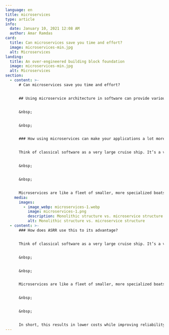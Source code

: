 ```yaml
---
language: en
title: microservices
type: article
info:
  date: January 10, 2021 12:08 AM
  author: Amar Ramdas
card:
  title: Can microservices save you time and effort?
  image: microservices-min.jpg
  alt: Microservices
landing:
  title: An over-engineered building block foundation
  image: microservices-min.jpg
  alt: Microservices
section:
  - content: >-
      # Can microservices save you time and effort?


      ## Using microservice architecture in software can provide various advantages over traditional monolithic applications.


      &nbsp;


      &nbsp;


      ### How using microservices can make your applications a lot more flexible


      Think of classical software as a very large cruise ship. It’s a very complex and big machine, capable of a lot of different things. However, it’s a large endeavor to build from scratch, and if one part breaks, the whole ship might sink. Furthermore, it’s a hassle to upgrade one specific part, even though the rest may be working fine.


      &nbsp;


      &nbsp;


      Microservices are like a fleet of smaller, more specialized boats. One focusses on payments, the next on user management, another one for security, etc. It’s easy to swap a single boat if it breaks. It’s easy to isolate a single part if it needs to be upgraded, and can be over-engineered as it is used extensively through different projects.
    media:
      images:
        - image_webp: microservices-1.webp
          image: microservices-1.png
          description: Monolithic structure vs. microservice structure
          alt: Monolithic structure vs. microservice structure
  - content: >-
      ### How does ASRR use this to its advantage?


      Think of classical software as a very large cruise ship. It’s a very complex and big machine, capable of a lot of different things. However, it’s a large endeavor to build from scratch, and if one part breaks, the whole ship might sink. Furthermore, it’s a hassle to upgrade one specific part, even though the rest may be working fine.


      &nbsp;


      &nbsp;


      Microservices are like a fleet of smaller, more specialized boats. One focusses on payments, the next on user management, another one for security, etc. It’s easy to swap a single boat if it breaks. It’s easy to isolate a single part if it needs to be upgraded, and can be over-engineered as it is used extensively through different projects.


      &nbsp;


      &nbsp;


      In short, this results in lower costs while improving reliability.
---
```

